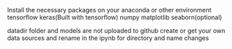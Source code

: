 Install the necessary packages on your anaconda or other environment
tensorflow
keras(Built with tensorflow)
numpy
matplotlib
seaborn(optional)

datadir folder and models are not uploaded to github
create or get your own data sources and rename in the ipynb for directory and name changes

